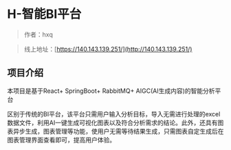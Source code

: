 # H-智能BI平台
> 作者：hxq

> 线上地址：[https://140.143.139.251/](http://140.143.139.251/)


## 项目介绍
本项目是基于React+ SpringBoot+ RabbitMQ+ AIGC(AI生成内容)的智能分析平台  
  
区别于传统的BI平台，该平台只需用户输入分析目标，导入无需进行处理的excel数据文件，利用AI一键生成可视化图表以及符合分析需求的结论。此外，还具有图表异步生成，图表管理等功能，使用户无需等待结果生成，只需图表自定生成后在图表管理界面查看即可，提高用户体验。
